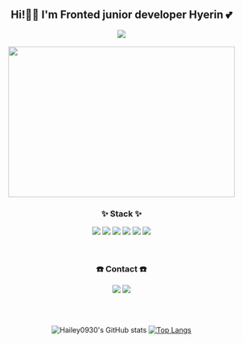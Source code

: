<div align="center">
<h2>Hi!👋🏻 I'm Fronted junior developer Hyerin 💕</h2>
    <a href="https://hits.seeyoufarm.com"><img src="https://hits.seeyoufarm.com/api/count/incr/badge.svg?url=https://github.com/Hailey0930&count_bg=%23BA7CD7&title_bg=%23D8A2E3&icon=smugmug.svg&icon_color=%23E7E7E7&title=&edge_flat=false"/></a><br><br>

<img src="https://user-images.githubusercontent.com/107675322/205005411-b3c2a8c5-21f8-4557-8981-36d1bd9f72e0.png" width="450" height="300" />


<p>
    <h3>✨ Stack ✨</h3>
</p>

<p display="inline-block">
    <img src="https://img.shields.io/badge/HTML-E34F26?style=for-the-badge&logo=HTML5&logoColor=white">
    <img src="https://img.shields.io/badge/CSS-1572B6?style=for-the-badge&logo=CSS3&logoColor=white">
    <img src="https://img.shields.io/badge/JavaScript-F7DF1E?style=for-the-badge&logo=JavaScript&logoColor=white"> 
     <img src="https://img.shields.io/badge/TypeScript-3178C6?style=for-the-badge&logo=TypeScript&logoColor=white">
   <img src="https://img.shields.io/badge/React-61DAFB?style=for-the-badge&logo=React&logoColor=white"> 
    <img src="https://img.shields.io/badge/Next.js-000000?style=for-the-badge&logo=Next.js&logoColor=white">
</p><br>

<p>
    <h3>☎️ Contact ☎️</h3>
</p>

<p display="inline-block">
<a href="https://Hailey0930.github.io"><img src="https://img.shields.io/badge/My tech blog-A9BCF5?style=flat-square&logo=GitHub Sponsors&logoColor=white&link=https://Hailey0930.github.io"/></a>
<a href="mailto:hyerin0930@gmail.com"><img src="https://img.shields.io/badge/Gmail-D0A9F5?style=flat-square&logo=Gmail&logoColor=white&link=mailto:hyerin0930@gmail.com"/></a>
</p>

<br><br>

![Hailey0930's GitHub stats](https://github-readme-stats.vercel.app/api?username=Hailey0930&show_icons=true&theme=tokyonight)
[![Top Langs](https://github-readme-stats.vercel.app/api/top-langs/?username=Hailey0930&layout=compact)](https://github.com/Hailey0930/github-readme-stats)
</div>
